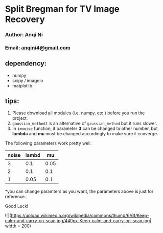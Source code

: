 # Split Bregman for TV Image Recovery

### Author: Anqi Ni
### Email: anqini4@gmail.com

## dependency:
- numpy
- scipy / imageio
- matplotlib

## tips:
1. Please download all modules (i.e. numpy, etc.) before you run the project.
2. `gaussian_method2` is an alternative of `gaussian_method` but it runs slower.
3. In `imnoise` function, it parameter **3** can be changed to other number, but **lambda** and **mu** must be changed accordingly to make sure it converge.

The following parameters work pretty well:

| noise | lambd | mu   |
|-------|-------|------|
| 3     | 0.1   | 0.05 |
| 2     | 0.1   | 0.1  |
| 1     | 0.05  | 0.1  |

*you can change paramters as you want, the parameters above is just for reference.

Good Luck!

![](https://upload.wikimedia.org/wikipedia/commons/thumb/6/6f/Keep-calm-and-carry-on-scan.jpg/440px-Keep-calm-and-carry-on-scan.jpg| width = 200)
